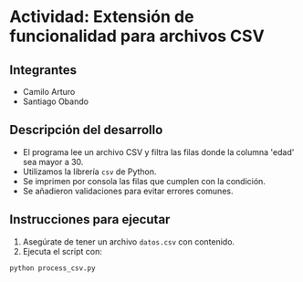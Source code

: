 # Actividad: Extensión de funcionalidad para archivos CSV

## Integrantes
- Camilo Arturo
- Santiago Obando

## Descripción del desarrollo
- El programa lee un archivo CSV y filtra las filas donde la columna 'edad' sea mayor a 30.
- Utilizamos la librería `csv` de Python.
- Se imprimen por consola las filas que cumplen con la condición.
- Se añadieron validaciones para evitar errores comunes.

## Instrucciones para ejecutar

1. Asegúrate de tener un archivo `datos.csv` con contenido.
2. Ejecuta el script con:

```bash
python process_csv.py

